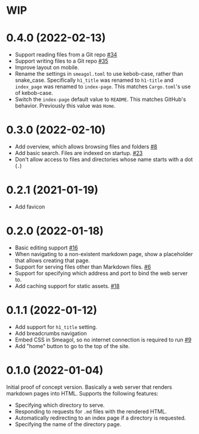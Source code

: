 WIP
===

0.4.0 (2022-02-13)
=====

* Support reading files from a Git repo [#34](https://github.com/AustinWise/smeagol/issues/34)
* Support writing files to a Git repo [#35](https://github.com/AustinWise/smeagol/issues/35)
* Improve layout on mobile.
* Rename the settings in `smeagol.toml` to use kebob-case, rather than
  snake_case. Specifically `h1_title` was renamed to `h1-title` and `index_page`
  was renamed to `index-page`. This matches `Cargo.toml`'s use of kebob-case.
* Switch the `index-page` default value to `README`. This matches GitHub's
  behavior. Previously this value was `Home`.

0.3.0 (2022-02-10)
=====

* Add overview, which allows browsing files and folders [#8](https://github.com/AustinWise/smeagol/issues/8)
* Add basic search. Files are indexed on startup. [#23](https://github.com/AustinWise/smeagol/issues/23)
* Don't allow access to files and directories whose name starts with a dot (`.`)

0.2.1 (2021-01-19)
=====

* Add favicon

0.2.0 (2022-01-18)
=====

* Basic editing support [#16](https://github.com/AustinWise/smeagol/issues/16)
* When navigating to a non-existent markdown page, show a placeholder that allows creating that page.
* Support for serving files other than Markdown files. [#6](https://github.com/AustinWise/smeagol/issues/6)
* Support for specifying which address and port to bind the web server to.
* Add caching support for static assets. [#18](https://github.com/AustinWise/smeagol/issues/18)

0.1.1 (2022-01-12)
=====

* Add support for `h1_title` setting.
* Add breadcrumbs navigation
* Embed CSS in Smeagol, so no internet connection is required to run [#9](https://github.com/AustinWise/smeagol/issues/9)
* Add "home" button to go to the top of the site.

0.1.0 (2022-01-04)
=====

Initial proof of concept version. Basically a web server that renders markdown
pages into HTML. Supports the following features:

* Specifying which directory to serve.
* Responding to requests for `.md` files with the rendered HTML.
* Automatically redirecting to an index page if a directory is requested.
* Specifying the name of the directory page.
